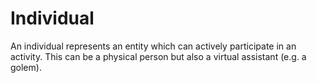 # Individual

An individual represents an entity which can actively participate in an activity. This can be a physical person but also a virtual assistant (e.g. a golem).